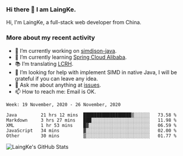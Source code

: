### Hi there 👋 I am LaingKe.

Hi, I'm LaingKe, a full-stack web developer from China.

### More about my recent activity

- 🔭 I’m currently working on [simdjson-java](https://github.com/laingke/simdjson-java).
- 🌱 I’m currently learning [Spring Cloud Alibaba](https://github.com/alibaba/spring-cloud-alibaba).
- :books: I’m translating [LCRH](https://github.com/LCTT/LCRH).
- 🤔 I’m looking for help with implement SIMD in native Java, I will be grateful if you can leave any idea.
- 💬 Ask me about anything at [issues](https://github.com/laingke/laingke/issues).
- 📫 How to reach me: Email is OK.

<!--START_SECTION:waka-->
```text
Week: 19 November, 2020 - 26 November, 2020

Java         21 hrs 12 mins  ██████████████████▒░░░░░░   73.58 % 
Markdown     3 hrs 27 mins   ███░░░░░░░░░░░░░░░░░░░░░░   11.98 % 
XML          1 hr 53 mins    █▓░░░░░░░░░░░░░░░░░░░░░░░   06.59 % 
JavaScript   34 mins         ▓░░░░░░░░░░░░░░░░░░░░░░░░   02.00 % 
Other        30 mins         ▒░░░░░░░░░░░░░░░░░░░░░░░░   01.77 % 
```
<!--END_SECTION:waka-->

![LaingKe's GitHub Stats](https://github-readme-stats.vercel.app/api?username=laingke&show_icons=true&theme=nightowl&count_private=true)
